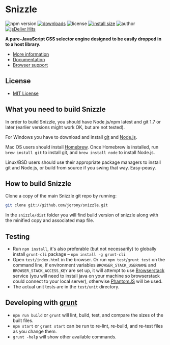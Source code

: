 # Snizzle
![npm version](https://img.shields.io/npm/v/snizzle)
[![downloads](https://img.shields.io/npm/dt/snizzle?labelColor=%23555555)](https://www.npmjs.com/package/snizzle)
![license](https://img.shields.io/github/license/jqrony/snizzle)
[![install size](https://packagephobia.com/badge?p=snizzle)](https://packagephobia.com/result?p=snizzle)
![author](https://img.shields.io/badge/Author-Shahzada%20Modassir-%2344cc11)
[![jsDelivr Hits](https://data.jsdelivr.com/v1/package/npm/snizzle/badge?style=flat-square)](https://www.jsdelivr.com/package/npm/snizzle)

__A pure-JavaScript CSS selector engine designed to be easily dropped in to a host library.__

- [More information](https://snizzlejs.com/)
- [Documentation](https://github.com/jqrony/snizzle/wiki/)
- [Browser support](https://github.com/jqrony/snizzle/wiki/#wiki-browsers)

## License
- [MIT License](https://github.com/jqrony/snizzle/blob/1.3.0/LICENSE.txt)

What you need to build Snizzle
---------------------------

In order to build Snizzle, you should have Node.js/npm latest and git 1.7 or later (earlier versions might work OK, but are not tested).

For Windows you have to download and install [git](http://git-scm.com/downloads) and [Node.js](https://nodejs.org/download/).

Mac OS users should install [Homebrew](http://mxcl.github.com/homebrew/). Once Homebrew is installed, run `brew install git` to install git,
and `brew install node` to install Node.js.

Linux/BSD users should use their appropriate package managers to install git and Node.js, or build from source
if you swing that way. Easy-peasy.


How to build Snizzle
----------------------------

Clone a copy of the main Snizzle git repo by running:

```bash
git clone git://github.com/jqrony/snizzle.git
```

In the `snizzle/dist` folder you will find build version of snizzle along with the minified copy and associated map file.

Testing
----------------------------

- Run `npm install`, it's also preferable (but not necessarily) to globally install `grunt-cli` package – `npm install -g grunt-cli`
- Open `test/index.html` in the browser. Or run `npm test`/`grunt test` on the command line, if environment variables `BROWSER_STACK_USERNAME` and `BROWSER_STACK_ACCESS_KEY` are set up, it will attempt to use [Browserstack](https://www.browserstack.com/) service (you will need to install java on your machine so browserstack could connect to your local server), otherwise [PhantomJS](http://phantomjs.org/) will be used.
- The actual unit tests are in the `test/unit` directory.

Developing with [grunt](http://gruntjs.com)
----------------------------

- `npm run build` or `grunt` will lint, build, test, and compare the sizes of the built files.
- `npm start` or `grunt start` can be run to re-lint, re-build, and re-test files as you change them.
- `grunt -help` will show other available commands.
